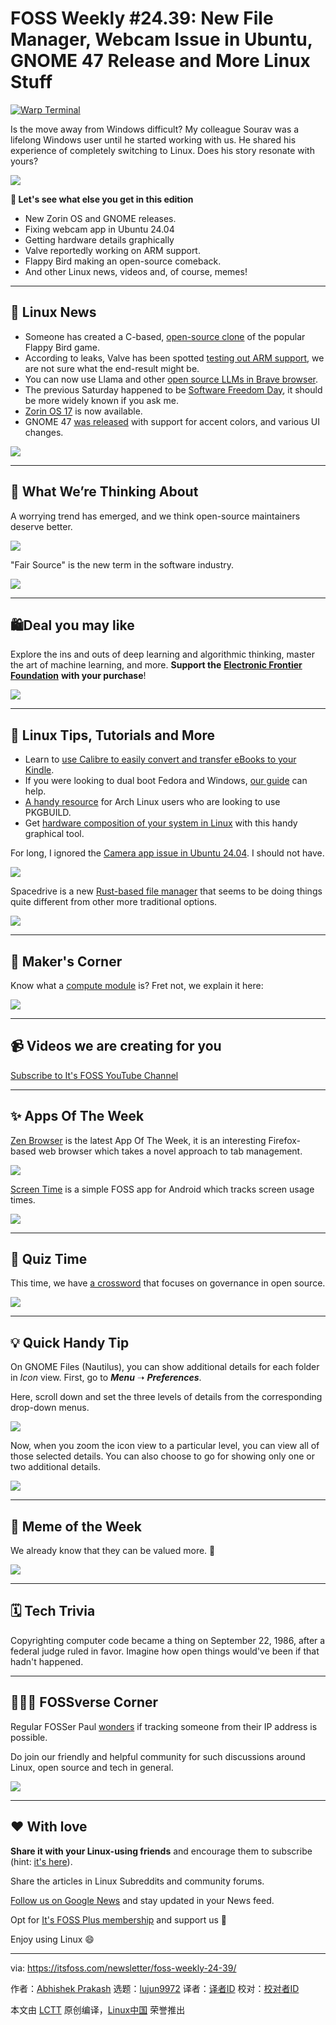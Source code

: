 [#]: subject: "FOSS Weekly #24.39: New File Manager, Webcam Issue in Ubuntu, GNOME 47 Release and More Linux Stuff"
[#]: via: "https://itsfoss.com/newsletter/foss-weekly-24-39/"
[#]: author: "Abhishek Prakash https://itsfoss.com/author/abhishek/"
[#]: collector: "lujun9972/lctt-scripts-1705972010"
[#]: translator: " "
[#]: reviewer: " "
[#]: publisher: " "
[#]: url: " "

FOSS Weekly #24.39: New File Manager, Webcam Issue in Ubuntu, GNOME 47 Release and More Linux Stuff
======

[![Warp Terminal][1]][2]

Is the move away from Windows difficult? My colleague Sourav was a lifelong Windows user until he started working with us. He shared his experience of completely switching to Linux. Does his story resonate with yours?

![][3]

**💬 Let's see what else you get in this edition**

  * New Zorin OS and GNOME releases.
  * Fixing webcam app in Ubuntu 24.04
  * Getting hardware details graphically
  * Valve reportedly working on ARM support.
  * Flappy Bird making an open-source comeback.
  * And other Linux news, videos and, of course, memes!



* * *

## 📰 Linux News

  * Someone has created a C-based, [open-source clone][4] of the popular Flappy Bird game.
  * According to leaks, Valve has been spotted [testing out ARM support][5], we are not sure what the end-result might be.
  * You can now use Llama and other [open source LLMs in Brave browser][6].
  * The previous Saturday happened to be [Software Freedom Day][7], it should be more widely known if you ask me.
  * [Zorin OS 17][8] is now available.
  * GNOME 47 [was released][9] with support for accent colors, and various UI changes.



![][10]

* * *

## 🧠 What We’re Thinking About

A worrying trend has emerged, and we think open-source maintainers deserve better.

![][11]

"Fair Source" is the new term in the software industry.

![][12]

* * *

## 🛍️Deal you may like

Explore the ins and outs of deep learning and algorithmic thinking, master the art of machine learning, and more. **Support the** [**Electronic Frontier Foundation**][13] **with your purchase**!

![][14]

* * *

## 🧮 Linux Tips, Tutorials and More

  * Learn to [use Calibre to easily convert and transfer eBooks to your Kindle][15].
  * If you were looking to dual boot Fedora and Windows, [our guide][16] can help.
  * [A handy resource][17] for Arch Linux users who are looking to use PKGBUILD.
  * Get [hardware composition of your system in Linux][18] with this handy graphical tool.



For long, I ignored the [Camera app issue in Ubuntu 24.04][19]. I should not have.

![][20]

Spacedrive is a new [Rust-based file manager][21] that seems to be doing things quite different from other more traditional options.

![][22]

* * *

## 👷 Maker's Corner

Know what a [compute module][23] is? Fret not, we explain it here:

![][24]

* * *

## 📹 Videos we are creating for you

[Subscribe to It's FOSS YouTube Channel][25]

* * *

## ✨ Apps Of The Week

[Zen Browser][26] is the latest App Of The Week, it is an interesting Firefox-based web browser which takes a novel approach to tab management.

![][27]

[Screen Time][28] is a simple FOSS app for Android which tracks screen usage times.

![][29]

* * *

## 🧩 Quiz Time

This time, we have [a crossword][30] that focuses on governance in open source.

![][31]

* * *

## 💡 Quick Handy Tip

On GNOME Files (Nautilus), you can show additional details for each folder in _Icon_ view. First, go to _**Menu**_ ➝ _**Preferences**_.

Here, scroll down and set the three levels of details from the corresponding drop-down menus.

![][32]

Now, when you zoom the icon view to a particular level, you can view all of those selected details. You can also choose to go for showing only one or two additional details.

![][33]

* * *

## 🤣 Meme of the Week

We already know that they can be valued more. 🥹

![][34]

* * *

## 🗓️ Tech Trivia

Copyrighting computer code became a thing on September 22, 1986, after a federal judge ruled in favor. Imagine how open things would've been if that hadn't happened.

* * *

## 🧑‍🤝‍🧑 FOSSverse Corner

Regular FOSSer Paul [wonders][35] if tracking someone from their IP address is possible.

Do join our friendly and helpful community for such discussions around Linux, open source and tech in general.

![][36]

* * *

## ❤️ With love

**Share it with your Linux-using friends** and encourage them to subscribe (hint: [it's here][37]).

Share the articles in Linux Subreddits and community forums.

[Follow us on Google News][38] and stay updated in your News feed.

Opt for [It's FOSS Plus membership][39] and support us 🙏

Enjoy using Linux 😄

--------------------------------------------------------------------------------

via: https://itsfoss.com/newsletter/foss-weekly-24-39/

作者：[Abhishek Prakash][a]
选题：[lujun9972][b]
译者：[译者ID](https://github.com/译者ID)
校对：[校对者ID](https://github.com/校对者ID)

本文由 [LCTT](https://github.com/LCTT/TranslateProject) 原创编译，[Linux中国](https://linux.cn/) 荣誉推出

[a]: https://itsfoss.com/author/abhishek/
[b]: https://github.com/lujun9972
[1]: https://itsfoss.com/assets/images/warp-terminal.webp
[2]: https://www.warp.dev?utm_source=its_foss&utm_medium=display&utm_campaign=linux_launch
[3]: https://itsfoss.com/content/images/icon/android-chrome-192x192-16.png
[4]: https://news.itsfoss.com/flappy-bird-open-source/
[5]: https://news.itsfoss.com/valve-steam-vr-arm/
[6]: https://news.itsfoss.com/brave-browser-local-ai/
[7]: https://news.itsfoss.com/software-freedom-day/
[8]: https://news.itsfoss.com/zorin-os-17-2/
[9]: https://news.itsfoss.com/gnome-47/
[10]: https://itsfoss.com/content/images/icon/android-chrome-192x192-19.png
[11]: https://itsfoss.com/content/images/icon/android-chrome-192x192-5.png
[12]: https://itsfoss.com/content/images/icon/android-chrome-192x192-17.png
[13]: https://www.eff.org/
[14]: https://itsfoss.com/content/images/icon/03df0490a53d595fd930f9fff52038366d60a05d.png
[15]: https://itsfoss.com/calibre-convert-transfer-kindle/
[16]: https://itsfoss.com/dual-boot-fedora-windows/
[17]: https://itsfoss.com/create-pkgbuild/
[18]: https://itsfoss.com/hardinfo/
[19]: https://itsfoss.com/no-camera-found-ubuntu/
[20]: https://itsfoss.com/content/images/icon/android-chrome-192x192-18.png
[21]: https://news.itsfoss.com/spacedrive/
[22]: https://itsfoss.com/content/images/icon/android-chrome-192x192-6.png
[23]: https://itsfoss.com/compute-module/
[24]: https://itsfoss.com/content/images/icon/android-chrome-192x192-7.png
[25]: https://www.youtube.com/@itsfoss
[26]: https://news.itsfoss.com/zen-browser/
[27]: https://itsfoss.com/content/images/icon/android-chrome-192x192-8.png
[28]: https://news.itsfoss.com/screen-time/
[29]: https://itsfoss.com/content/images/icon/android-chrome-192x192-9.png
[30]: https://itsfoss.com/quiz/governance-open-source-quiz/
[31]: https://itsfoss.com/content/images/icon/android-chrome-192x192-10.png
[32]: https://itsfoss.com/content/images/2024/09/set-preferences.png
[33]: https://itsfoss.com/content/images/2024/09/nautilus-multi-level-details.png
[34]: https://itsfoss.com/content/images/2024/09/Meme.jpg
[35]: https://itsfoss.community/t/tracking-activity-through-ip-address/12556
[36]: https://itsfoss.com/content/images/icon/f274f9749e3fd8b4d6fbae1cf90c5c186d2f699c_2_180x180-2.png
[37]: https://itsfoss.com/newsletter/
[38]: https://news.google.com/publications/CAAiENHoh-T8yP9Q8Qywor2dwGkqFAgKIhDR6Ifk_Mj_UPEMsKK9ncBp
[39]: https://itsfoss.com/membership
